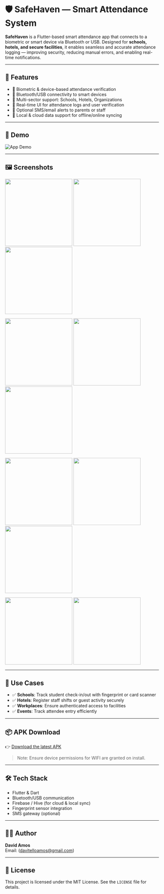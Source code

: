 # 🛡️ SafeHaven — Smart Attendance System

**SafeHaven** is a Flutter-based smart attendance app that connects to a biometric or smart device via Bluetooth or USB. Designed for **schools, hotels, and secure facilities**, it enables seamless and accurate attendance logging — improving security, reducing manual errors, and enabling real-time notifications.

---

## 🚀 Features

- 🔐 Biometric & device-based attendance verification  
- 📡 Bluetooth/USB connectivity to smart devices  
- 🏫 Multi-sector support: Schools, Hotels, Organizations  
- 📱 Real-time UI for attendance logs and user verification  
- 📨 Optional SMS/email alerts to parents or staff  
- 🧠 Local & cloud data support for offline/online syncing  

---

## 🎥 Demo

![App Demo](media/demo.gif)

---

## 🖼️ Screenshots

<p float="left">
  <img src="media/screen1.jpg" width="220"/>
  <img src="media/screen2.jpg" width="220"/>
  <img src="media/screen3.jpg" width="220"/>
</p>
<p float="left">
  <img src="media/screen4.jpg" width="220"/>
  <img src="media/screen5.jpg" width="220"/>
  <img src="media/screen6.jpg" width="220"/>
</p>
<p float="left">
  <img src="media/screen7.jpg" width="220"/>
  <img src="media/screen8.jpg" width="220"/>
  <img src="media/screen9.jpg" width="220"/>
</p>
<p float="left">
  <img src="media/screen10.jpg" width="220"/>
  <img src="media/screen11.jpg" width="220"/>
</p>

---

## 🎯 Use Cases

- ✅ **Schools**: Track student check-in/out with fingerprint or card scanner
- ✅ **Hotels**: Register staff shifts or guest activity securely
- ✅ **Workplaces**: Ensure authenticated access to facilities
- ✅ **Events**: Track attendee entry efficiently

---

## 📦 APK Download

👉 [Download the latest APK](https://drive.google.com/file/d/1DOB0uURI-jEkQm7IHaa2msIuEaUuq6Dt/view?usp=sharing)

> Note: Ensure device permissions for WIFI are granted on install.

---

## 🛠️ Tech Stack

- Flutter & Dart  
- Bluetooth/USB communication  
- Firebase / Hive (for cloud & local sync)  
- Fingerprint sensor integration  
- SMS gateway (optional)

---

## 👨‍💻 Author

**David Amos**  
Email: (davitelloamos@gmail.com)

---

## 📃 License

This project is licensed under the MIT License. See the `LICENSE` file for details.

